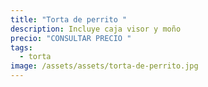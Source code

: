 ```yaml
---
title: "Torta de perrito "
description: Incluye caja visor y moño
precio: "CONSULTAR PRECIO "
tags:
  - torta
image: /assets/assets/torta-de-perrito.jpg
---
```

